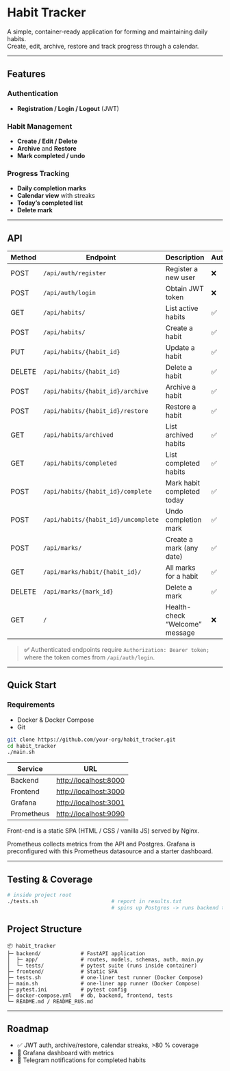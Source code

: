 
# Habit Tracker

A simple, container-ready application for forming and maintaining daily habits.  
Create, edit, archive, restore and track progress through a calendar.

---

## Features
### Authentication
* **Registration / Login / Logout** (JWT)

### Habit Management
* **Create / Edit / Delete**
* **Archive** and **Restore**
* **Mark completed / undo**

### Progress Tracking
* **Daily completion marks**
* **Calendar view** with streaks
* **Today’s completed list**
* **Delete mark**

---

## API

| Method | Endpoint                              | Description                        | Auth |
|--------|---------------------------------------|------------------------------------|------|
| POST   | `/api/auth/register`                  | Register a new user                | ❌   |
| POST   | `/api/auth/login`                     | Obtain JWT token                   | ❌   |
| GET    | `/api/habits/`                        | List active habits                 | ✅   |
| POST   | `/api/habits/`                        | Create a habit                     | ✅   |
| PUT    | `/api/habits/{habit_id}`              | Update a habit                     | ✅   |
| DELETE | `/api/habits/{habit_id}`              | Delete a habit                     | ✅   |
| POST   | `/api/habits/{habit_id}/archive`      | Archive a habit                    | ✅   |
| POST   | `/api/habits/{habit_id}/restore`      | Restore a habit                    | ✅   |
| GET    | `/api/habits/archived`                | List archived habits               | ✅   |
| GET    | `/api/habits/completed`               | List completed habits              | ✅   |
| POST   | `/api/habits/{habit_id}/complete`     | Mark habit completed today         | ✅   |
| POST   | `/api/habits/{habit_id}/uncomplete`   | Undo completion mark               | ✅   |
| POST   | `/api/marks/`                         | Create a mark (any date)           | ✅   |
| GET    | `/api/marks/habit/{habit_id}/`        | All marks for a habit              | ✅   |
| DELETE | `/api/marks/{mark_id}`                | Delete a mark                      | ✅   |
| GET    | `/`                                   | Health-check “Welcome” message     | ❌   |

> **✅** Authenticated endpoints require `Authorization: Bearer token;`
  where the token comes from `/api/auth/login`.

---

## Quick Start

### Requirements
* Docker & Docker Compose  
* Git

```bash
git clone https://github.com/your-org/habit_tracker.git
cd habit_tracker
./main.sh      
````

| Service  | URL                                            |
| -------- | ---------------------------------------------- |
| Backend  | [http://localhost:8000](http://localhost:8000) |
| Frontend | [http://localhost:3000](http://localhost:3000) |
| Grafana  | [http://localhost:3001](http://localhost:3001) |
| Prometheus | [http://localhost:9090](http://localhost:9090) |

Front-end is a static SPA (HTML / CSS / vanilla JS) served by Nginx.

Prometheus collects metrics from the API and Postgres. Grafana is preconfigured
with this Prometheus datasource and a starter dashboard.

---

## Testing & Coverage
```bash
# inside project root
./tests.sh                        # report in results.txt  
                                  # spins up Postgres -> runs backend tests -> shows coverage
```

## Project Structure

```
📦 habit_tracker
├─ backend/             # FastAPI application
│  ├─ app/              # routes, models, schemas, auth, main.py
│  └─ tests/            # pytest suite (runs inside container)
├─ frontend/            # Static SPA
├─ tests.sh             # one-liner test runner (Docker Compose)
├─ main.sh              # one-liner app runner (Docker Compose)
├─ pytest.ini           # pytest config
├─ docker-compose.yml   # db, backend, frontend, tests
└─ README.md / README_RUS.md
```

---

## Roadmap

* ✅ JWT auth, archive/restore, calendar streaks, >80 % coverage
* 🚀 Grafana dashboard with metrics
* 🚀 Telegram notifications for completed habits

```
```
